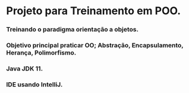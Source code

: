 # Projeto para Treinamento em POO.
### Treinando o paradigma orientação a objetos.
### Objetivo principal praticar  OO; Abstração, Encapsulamento, Herança, Polimorfismo.
### Java JDK 11.
### IDE usando IntelliJ.



